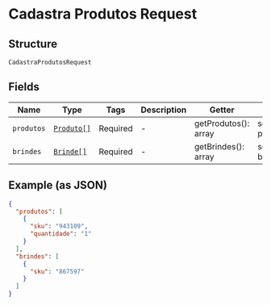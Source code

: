 
# Cadastra Produtos Request

## Structure

`CadastraProdutosRequest`

## Fields

| Name | Type | Tags | Description | Getter | Setter |
|  --- | --- | --- | --- | --- | --- |
| `produtos` | [`Produto[]`](../../doc/models/produto.md) | Required | - | getProdutos(): array | setProdutos(array produtos): void |
| `brindes` | [`Brinde[]`](../../doc/models/brinde.md) | Required | - | getBrindes(): array | setBrindes(array brindes): void |

## Example (as JSON)

```json
{
  "produtos": [
    {
      "sku": "943109",
      "quantidade": "1"
    }
  ],
  "brindes": [
    {
      "sku": "867597"
    }
  ]
}
```

